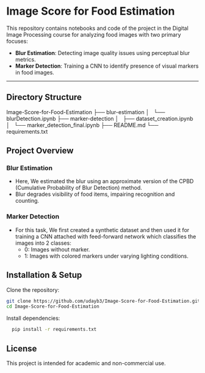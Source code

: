 # Image Score for Food Estimation

This repository contains notebooks and code of the project in the Digital Image Processing course for analyzing food images with two primary focuses:

- **Blur Estimation**: Detecting image quality issues using perceptual blur metrics.
- **Marker Detection**: Training a CNN to identify presence of visual markers in food images.

---

## Directory Structure
Image-Score-for-Food-Estimation
├── blur-estimation
│   └── blurDetection.ipynb
├── marker-detection
│   ├── dataset_creation.ipynb
│   └── marker_detection_final.ipynb
├── README.md
└── requirements.txt


## Project Overview

### Blur Estimation
- Here, We estimated the blur using an approximate version of the CPBD (Cumulative Probability of Blur Detection) method.
- Blur degrades visibility of food items, impairing recognition and counting.

### Marker Detection
- For this task, We first created a synthetic dataset and then used it for training a CNN attached with feed-forward network which classifies the images into 2 classes:
  - 0: Images without marker.
  - 1: Images with colored markers under varying lighting conditions.

## Installation & Setup

Clone the repository:

```bash
git clone https://github.com/udayb3/Image-Score-for-Food-Estimation.git
cd Image-Score-for-Food-Estimation
```
Install dependencies:
```bash
  pip install -r requirements.txt
```

## License

This project is intended for academic and non-commercial use.